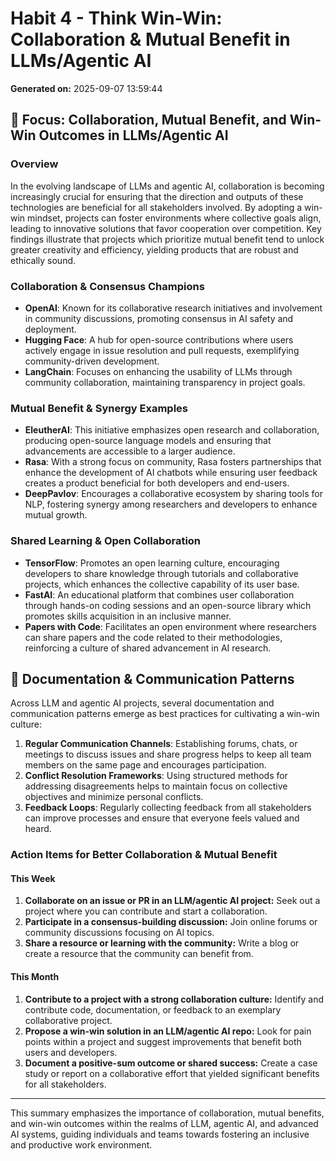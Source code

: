 # Habit 4 - Think Win-Win: Collaboration & Mutual Benefit in LLMs/Agentic AI

**Generated on:** 2025-09-07 13:59:44

## 🤝 Focus: Collaboration, Mutual Benefit, and Win-Win Outcomes in LLMs/Agentic AI

### Overview
In the evolving landscape of LLMs and agentic AI, collaboration is becoming increasingly crucial for ensuring that the direction and outputs of these technologies are beneficial for all stakeholders involved. By adopting a win-win mindset, projects can foster environments where collective goals align, leading to innovative solutions that favor cooperation over competition. Key findings illustrate that projects which prioritize mutual benefit tend to unlock greater creativity and efficiency, yielding products that are robust and ethically sound.

### Collaboration & Consensus Champions
- **OpenAI**: Known for its collaborative research initiatives and involvement in community discussions, promoting consensus in AI safety and deployment.
- **Hugging Face**: A hub for open-source contributions where users actively engage in issue resolution and pull requests, exemplifying community-driven development.
- **LangChain**: Focuses on enhancing the usability of LLMs through community collaboration, maintaining transparency in project goals.

### Mutual Benefit & Synergy Examples
- **EleutherAI**: This initiative emphasizes open research and collaboration, producing open-source language models and ensuring that advancements are accessible to a larger audience.
- **Rasa**: With a strong focus on community, Rasa fosters partnerships that enhance the development of AI chatbots while ensuring user feedback creates a product beneficial for both developers and end-users.
- **DeepPavlov**: Encourages a collaborative ecosystem by sharing tools for NLP, fostering synergy among researchers and developers to enhance mutual growth.

### Shared Learning & Open Collaboration
- **TensorFlow**: Promotes an open learning culture, encouraging developers to share knowledge through tutorials and collaborative projects, which enhances the collective capability of its user base.
- **FastAI**: An educational platform that combines user collaboration through hands-on coding sessions and an open-source library which promotes skills acquisition in an inclusive manner.
- **Papers with Code**: Facilitates an open environment where researchers can share papers and the code related to their methodologies, reinforcing a culture of shared advancement in AI research.

## 📖 Documentation & Communication Patterns
Across LLM and agentic AI projects, several documentation and communication patterns emerge as best practices for cultivating a win-win culture:
1. **Regular Communication Channels**: Establishing forums, chats, or meetings to discuss issues and share progress helps to keep all team members on the same page and encourages participation.
2. **Conflict Resolution Frameworks**: Using structured methods for addressing disagreements helps to maintain focus on collective objectives and minimize personal conflicts.
3. **Feedback Loops**: Regularly collecting feedback from all stakeholders can improve processes and ensure that everyone feels valued and heard.

### Action Items for Better Collaboration & Mutual Benefit

#### This Week
1. **Collaborate on an issue or PR in an LLM/agentic AI project:** Seek out a project where you can contribute and start a collaboration.
2. **Participate in a consensus-building discussion:** Join online forums or community discussions focusing on AI topics.
3. **Share a resource or learning with the community:** Write a blog or create a resource that the community can benefit from.

#### This Month
1. **Contribute to a project with a strong collaboration culture:** Identify and contribute code, documentation, or feedback to an exemplary collaborative project.
2. **Propose a win-win solution in an LLM/agentic AI repo:** Look for pain points within a project and suggest improvements that benefit both users and developers.
3. **Document a positive-sum outcome or shared success:** Create a case study or report on a collaborative effort that yielded significant benefits for all stakeholders.

---

This summary emphasizes the importance of collaboration, mutual benefits, and win-win outcomes within the realms of LLM, agentic AI, and advanced AI systems, guiding individuals and teams towards fostering an inclusive and productive work environment.